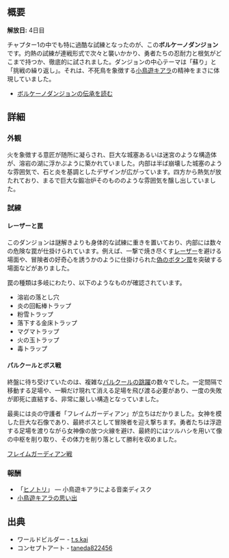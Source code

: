<!-- title: ボルケーノダンジョン -->
<!-- quote: どうやら私はファストフードチェーンのオーナーにまで落ちぶれてしまったようだ。 -->
<!-- chapters: 0 -->
<!-- images: (ボルケーノダンジョン入口 概要 #1), (ボルケーノダンジョン入口 概要 #2), (ボルケーノダンジョン 概要 #1), (ボルケーノダンジョン 概要 #2), (ボルケーノダンジョン 概要 #3), (ボルケーノダンジョン 概要 #4), (ボルケーノダンジョン コンセプトアート), (彼らは皆溶岩で泳ごうとした), (勇者たちの探索), (ボス戦の女神像) -->
<!-- model: false -->

## 概要

**解放日:** 4日目

チャプター1の中でも特に過酷な試練となったのが、この**ボルケーノダンジョン**です。灼熱の試練が連戦形式で次々と襲いかかり、勇者たちの忍耐力と根気がどこまで持つか、徹底的に試されました。ダンジョンの中心テーマは「蘇り」と「挑戦の繰り返し」。それは、不死鳥を象徴する[小鳥遊キアラ](#entry:kiara-entry)の精神をまさに体現していました。

- [ボルケーノダンジョンの伝承を読む](#text:volcano-dungeon-lore)

## 詳細

### 外観

火を象徴する意匠が随所に凝らされ、巨大な城塞あるいは迷宮のような構造体が、溶岩の湖に浮かぶように築かれていました。内部は半ば崩壊した城塞のような雰囲気で、石と炎を基調としたデザインが広がっています。四方から熱気が放たれており、まるで巨大な鍛冶炉そのもののような雰囲気を醸し出していました。

### 試練

#### レーザーと罠

このダンジョンは謎解きよりも身体的な試練に重きを置いており、内部には数々の危険な罠が仕掛けられています。例えば、一撃で焼き尽くす[レーザー](https://www.youtube.com/live/N3v-MJXHQ0w?si=rFVQeKPLGv5Zumnz&t=6526)を避ける場面や、冒険者の好奇心を誘うかのように仕掛けられた[偽のボタン罠](https://www.youtube.com/live/N3v-MJXHQ0w?si=8JvYnazYsw-n5I-I&t=7215)を突破する場面などがありました。

罠の種類は多岐にわたり、以下のようなものが確認されています。

- 溶岩の落とし穴
- 炎の回転棒トラップ
- 粉雪トラップ
- 落下する金床トラップ
- マグマトラップ
- 火の玉トラップ
- 毒トラップ

#### パルクールとボス戦

終盤に待ち受けていたのは、複雑な[パルクールの跳躍](https://www.youtube.com/live/72SJQRQ7qi0?si=34q6OX2oqM_n2rX&t=15634)の数々でした。一定間隔で移動する足場や、一瞬だけ現れて消える足場を飛び渡る必要があり、一度の失敗が即死に直結する、非常に厳しい構造となっていました。

最奥には炎の守護者「フレイムガーディアン」が立ちはだかりました。女神を模した巨大な石像であり、最終ボスとして冒険者を迎え撃ちます。勇者たちは浮遊する足場を渡りながら女神像の放つ火線を避け、最終的にはツルハシを用いて像の中枢を削り取り、その体力を削り落として勝利を収めました。

[フレイムガーディアン戦](#embed:https://www.youtube.com/live/72SJQRQ7qi0?si=UymqRZv4YuWyiCbi&t=15823)

### 報酬

- 「[ヒノトリ](https://youtu.be/eDfMDkgheQY?si=LrNua8X-nFdM770M)」 ― 小鳥遊キアラによる音楽ディスク
- [小鳥遊キアラの思い出](https://youtu.be/A3bQdV_sl08?si=-NxdiYuhunxDUoa1)

## 出典

- ワールドビルダー - [t.s.kai](https://x.com/tskai_xx)
- コンセプトアート - [taneda822456](https://x.com/taneda822456/status/1831263434736013607/photo/1)

